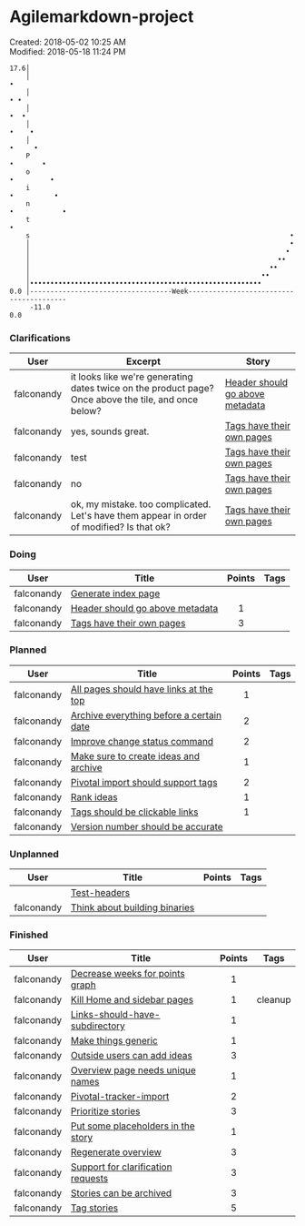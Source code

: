 # Agilemarkdown-project

Created: 2018-05-02 10:25 AM  
Modified: 2018-05-18 11:24 PM  

```
17.6│                                                                               
    │                                                                      •        
    │                                                                     • •       
    │                                                                     •  •      
    │                                                                    •    •     
    │                                                                    •     •    
    P                                                                   •       •   
    o                                                                  •         •  
    i                                                                  •          • 
    n                                                                 •            •
    t                                                                 •             
    s                                                                •              
    │                                                                •              
    │                                                               •               
    │                                                             ••                
    │                                                           ••                  
    │                                                         ••                    
    │•••••••••••••••••••••••••••••••••••••••••••••••••••••••••                      
0.0 │-----------------------------------Week----------------------------------------
     -11.0                                                                       0.0

```
### Clarifications
| User | Excerpt | Story |
|---|---|---|
| falconandy | it looks like we're generating dates twice on the product page? Once above the tile, and once below? | [Header should go above metadata](agilemarkdown-project/header-should-go-above-metadata.md) |
| falconandy | yes, sounds great. | [Tags have their own pages](agilemarkdown-project/tags-have-their-own-pages.md) |
| falconandy | test | [Tags have their own pages](agilemarkdown-project/tags-have-their-own-pages.md) |
| falconandy | no | [Tags have their own pages](agilemarkdown-project/tags-have-their-own-pages.md) |
| falconandy | ok, my mistake. too complicated. Let's have them appear in order of modified? Is that ok? | [Tags have their own pages](agilemarkdown-project/tags-have-their-own-pages.md) |

### Doing
| User | Title | Points | Tags |
|---|---|:---:|---|
| falconandy | [Generate index page](agilemarkdown-project/generate-index-page.md) |  |  |
| falconandy | [Header should go above metadata](agilemarkdown-project/header-should-go-above-metadata.md) | 1 |  |
| falconandy | [Tags have their own pages](agilemarkdown-project/tags-have-their-own-pages.md) | 3 |  |

### Planned
| User | Title | Points | Tags |
|---|---|:---:|---|
| falconandy | [All pages should have links at the top](agilemarkdown-project/all-pages-should-have-links-at-the-top.md) | 1 |  |
| falconandy | [Archive everything before a certain date](agilemarkdown-project/archive-everything-before-a-certain-date.md) | 2 |  |
| falconandy | [Improve change status command](agilemarkdown-project/improve-change-status-command.md) | 2 |  |
| falconandy | [Make sure to create ideas and archive](agilemarkdown-project/make-sure-to-create-ideas-and-archive.md) | 1 |  |
| falconandy | [Pivotal import should support tags](agilemarkdown-project/pivotal-import-should-support-tags.md) | 2 |  |
| falconandy | [Rank ideas](agilemarkdown-project/rank-ideas.md) | 1 |  |
| falconandy | [Tags should be clickable links](agilemarkdown-project/tags-should-be-clickable-links.md) | 1 |  |
| falconandy | [Version number should be accurate](agilemarkdown-project/version-number-should-be-accurate.md) |  |  |

### Unplanned
| User | Title | Points | Tags |
|---|---|:---:|---|
|  | [Test-headers](agilemarkdown-project/test-headers.md) |  |  |
| falconandy | [Think about building binaries](agilemarkdown-project/think-about-building-binaries.md) |  |  |

### Finished
| User | Title | Points | Tags |
|---|---|:---:|---|
| falconandy | [Decrease weeks for points graph](agilemarkdown-project/decrease-weeks-for-points-graph.md) | 1 |  |
| falconandy | [Kill Home and sidebar pages](agilemarkdown-project/kill-Home-and-sidebar-pages.md) | 1 | cleanup |
| falconandy | [Links-should-have-subdirectory](agilemarkdown-project/links-should-have-subdirectory.md) | 1 |  |
| falconandy | [Make things generic](agilemarkdown-project/make-things-generic.md.md) | 1 |  |
| falconandy | [Outside users can add ideas](agilemarkdown-project/outside-users-can-add-ideas.md) | 3 |  |
| falconandy | [Overview page needs unique names](agilemarkdown-project/overview-page-needs-unique-names.md) | 1 |  |
| falconandy | [Pivotal-tracker-import](agilemarkdown-project/pivotal-tracker-import.md) | 2 |  |
| falconandy | [Prioritize stories](agilemarkdown-project/prioritize-stories.md) | 3 |  |
| falconandy | [Put some placeholders in the story](agilemarkdown-project/put-some-placeholders-in-the-story.md) | 1 |  |
| falconandy | [Regenerate overview](agilemarkdown-project/regenerate-overview.md) | 3 |  |
| falconandy | [Support for clarification requests](agilemarkdown-project/send-comments-to-users.md) | 3 |  |
| falconandy | [Stories can be archived](agilemarkdown-project/stories-can-be-archived.md) | 3 |  |
| falconandy | [Tag stories](agilemarkdown-project/tag-stories.md) | 5 |  |
